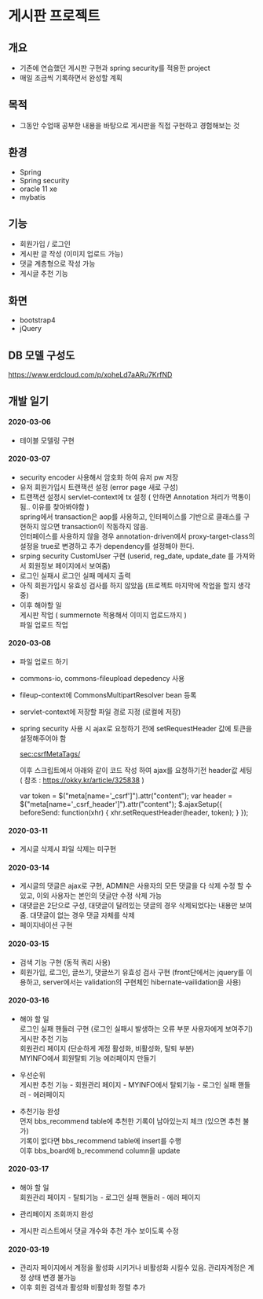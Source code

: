 # 게시판 프로젝트

## 개요
* 기존에 연습했던 게시판 구현과 spring security를 적용한 project
* 매일 조금씩 기록하면서 완성할 계획

## 목적
* 그동안 수업때 공부한 내용을 바탕으로 게시판을 직접 구현하고 경험해보는 것

## 환경
* Spring
* Spring security
* oracle 11 xe
* mybatis

## 기능
* 회원가입 / 로그인
* 게시판 글 작성 (이미지 업로드 가능)
* 댓글 계층형으로 작성 가능
* 게시글 추천 기능

## 화면
* bootstrap4
* jQuery

## DB 모델 구성도
https://www.erdcloud.com/p/xoheLd7aARu7KrfND

## 개발 일기

#### 2020-03-06
* 테이블 모델링 구현

#### 2020-03-07
* security encoder 사용해서 암호화 하여 유저 pw 저장	
* 유저 회원가입시 트랜잭션 설정 (error page 새로 구성)
* 트랜잭션 설정시 servlet-context에 tx 설정 ( 안하면 Annotation 처리가 먹통이 됨.. 이유를 찾아봐야함 )   
spring에서 transaction은 aop를 사용하고, 인터페이스를 기반으로 클래스를 구현하지 않으면 transaction이 작동하지 않음.   
인터페이스를 사용하지 않을 경우 annotation-driven에서 proxy-target-class의 설정을 true로 변경하고 추가 dependency를 설정해야 한다.
* srping security CustomUser 구현 (userid, reg_date, update_date 를 가져와서 회원정보 페이지에서 보여줌)
* 로그인 실패시 로그인 실패 메세지 출력
* 아직 회원가입시 유효성 검사를 하지 않았음 (프로젝트 마지막에 작업을 할지 생각중)
* 이후 해야할 일   
게시판 작업 ( summernote 적용해서 이미지 업로드까지 )   
파일 업로드 작업 

#### 2020-03-08
* 파일 업로드 하기
* commons-io, commons-fileupload depedency 사용
* fileup-context에 CommonsMultipartResolver bean 등록
* servlet-context에 저장할 파일 경로 지정 (로컬에 저장)	
* spring security 사용 시 ajax로 요청하기 전에 setRequestHeader 값에 토큰을 설정해주어야 함   

    <sec:csrfMetaTags/> 
    
    <meta name="_csrf_parameter" content="_csrf" />
    <meta name="_csrf_header" content="X-CSRF-TOKEN" />
    <meta name="_csrf" content="c8ab0388-08f6-41a7-bf77-c646b6fc5f54" /> 
    

  
  이후 스크립트에서 아래와 같이 코드 작성 하여 ajax를 요청하기전 header값 세팅 ( 참조 : https://okky.kr/article/325838 ) <br>
  
	var token = $("meta[name='_csrf']").attr("content");
	var header = $("meta[name='_csrf_header']").attr("content");
	$.ajaxSetup({
           beforeSend: function(xhr) {
        	xhr.setRequestHeader(header, token);
          }
    });
 
 
#### 2020-03-11
* 게시글 삭제시 파일 삭제는 미구현

#### 2020-03-14
* 게시글의 댓글은 ajax로 구현, ADMIN은 사용자의 모든 댓글을 다 삭제 수정 할 수 있고, 이외 사용자는 본인의 댓글만 수정 삭제 가능
* 대댓글은 2단으로 구성, 대댓글이 달려있는 댓글의 경우 삭제되었다는 내용만 보여줌. 대댓글이 없는 경우 댓글 자체를 삭제
* 페이지네이션 구현

#### 2020-03-15
* 검색 기능 구현 (동적 쿼리 사용)
* 회원가입, 로그인, 글쓰기, 댓글쓰기 유효성 검사 구현 (front단에서는 jquery를 이용하고, server에서는 validation의 구현체인 hibernate-vailidation을 사용)

#### 2020-03-16
* 해야 할 일    
로그인 실패 핸들러 구현 (로그인 실패시 발생하는 오류 부분 사용자에게 보여주기)    
게시판 추천 기능    
회원관리 페이지 (단순하게 계정 활성화, 비활성화, 탈퇴 부분)    
MYINFO에서 회원탈퇴 기능
에러페이지 만들기    

* 우선순위     
게시판 추천 기능 - 회원관리 페이지 - MYINFO에서 탈퇴기능 - 로그인 실패 핸들러 - 에러페이지

* 추천기능 완성    
먼저 bbs_recommend table에 추천한 기록이 남아있는지 체크 (있으면 추천 불가)    
기록이 없다면 bbs_recommend table에 insert를 수행    
이후 bbs_board에 b_recommend column을 update    

#### 2020-03-17
* 해야 할 일    
회원관리 페이지 - 탈퇴기능 - 로그인 실패 핸들러 - 에러 페이지

* 관리페이지 조회까지 완성
* 게시판 리스트에서 댓글 개수와 추천 개수 보이도록 수정


#### 2020-03-19
* 관리자 페이지에서 계정을 활성화 시키거나 비활성화 시킬수 있음. 관리자계정은 계정 상태 변경 불가능
* 이후 회원 검색과 활성화 비활성화 정렬 추가


